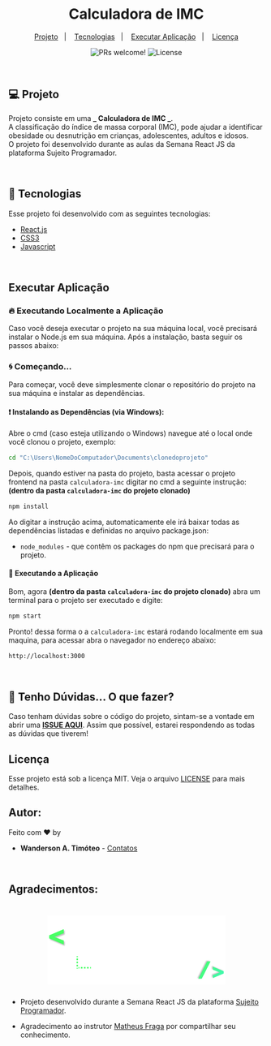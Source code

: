 <h1 align="center">
    Calculadora de IMC
</h1>

<p align="center">
  <a href="#-projeto">Projeto</a>&nbsp;&nbsp;&nbsp;|&nbsp;&nbsp;&nbsp;
  <a href="#-tecnologias">Tecnologias</a>&nbsp;&nbsp;&nbsp;|&nbsp;&nbsp;&nbsp;
  <a href="#-executar aplicação">Executar Aplicação</a>&nbsp;&nbsp;&nbsp;|&nbsp;&nbsp;&nbsp;
  <a href="#-licença">Licença</a>
</p>

<p align="center">
 <img src="https://img.shields.io/static/v1?label=PRs&message=welcome&color=15C3D6&labelColor=000000" alt="PRs welcome!" />

  <img alt="License" src="https://img.shields.io/static/v1?label=license&message=MIT&color=15C3D6&labelColor=000000">
</p>
<br>

## 💻 Projeto

Projeto consiste em uma **_ Calculadora de IMC _**.
<br>
A classificação do índice de massa corporal (IMC), pode ajudar a identificar obesidade ou desnutrição em crianças, adolescentes, adultos e idosos.
<br>
O projeto foi desenvolvido durante as aulas da Semana React JS da plataforma Sujeito Programador.

<br>

## 🚀 Tecnologias

Esse projeto foi desenvolvido com as seguintes tecnologias: <br>

- [React.js](https://pt-br.reactjs.org/)
- [CSS3](https://developer.mozilla.org/pt-BR/docs/Web/CSS)
- [Javascript](https://developer.mozilla.org/pt-BR/docs/Web/JavaScript/Guide/Introduction)

<br>

## Executar Aplicação

### 🔥 Executando Localmente a Aplicação

Caso você deseja executar o projeto na sua máquina local, você precisará instalar o Node.js em sua máquina. Após a instalação, basta seguir os passos abaixo:

### 🌀 Começando...

Para começar, você deve simplesmente clonar o repositório do projeto na sua máquina e instalar as dependências.

#### ❗️ Instalando as Dependências (via Windows):

Abre o cmd (caso esteja utilizando o Windows) navegue até o local onde você clonou o projeto, exemplo:

```sh
cd "C:\Users\NomeDoComputador\Documents\clonedoprojeto"
```

Depois, quando estiver na pasta do projeto, basta acessar o projeto frontend na pasta `calculadora-imc` digitar no cmd a seguinte instrução: **(dentro da pasta `calculadora-imc` do projeto clonado)**

```sh
npm install
```

Ao digitar a instrução acima, automaticamente ele irá baixar todas as dependências listadas e definidas no arquivo package.json:

- `node_modules` - que contêm os packages do npm que precisará para o projeto.

#### 💨 Executando a Aplicação

Bom, agora **(dentro da pasta `calculadora-imc` do projeto clonado)** abra um terminal para o projeto ser executado e digite:

```sh
npm start
```

Pronto! dessa forma o a `calculadora-imc` estará rodando localmente em sua maquina, para acessar abra o navegador no endereço abaixo:
<br>

```sh
http://localhost:3000
```

<br>

## 🚩 Tenho Dúvidas... O que fazer?

Caso tenham dúvidas sobre o código do projeto, sintam-se a vontade em abrir uma **[ISSUE AQUI](https://github.com/Wanderson-A-Timoteo/calculadora-imc/issues)**. Assim que possível, estarei respondendo as todas as dúvidas que tiverem!
<br>

## Licença

Esse projeto está sob a licença MIT. Veja o arquivo [LICENSE](LICENSE.md) para mais detalhes.

## Autor:

Feito com ♥ by

- **Wanderson A. Timóteo** - [Contatos](https://wanderson.tk)

<br>

## Agradecimentos:

<h1 align="center">
    <img alt="Sujeito Programador" title="Sujeito Programador" src=".github/semana-react.png" width="350" />
</h1>

- Projeto desenvolvido durante a Semana React JS da plataforma [Sujeito Programador](https://sujeitoprogramador.com/).

- Agradecimento ao instrutor [Matheus Fraga](https://www.linkedin.com/in/matheus-fraga-6940679a/) por compartilhar seu conhecimento.
